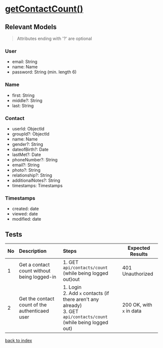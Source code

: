 # [getContactCount()](../../../../../backend/src/controllers/contactController.ts)
## Relevant Models
> Attributes ending with '?' are optional
### User
* email: String
* name: Name
* password: String (min. length 6)

### Name
* first: String
* middle?: String
* last: String

### Contact
* userId: ObjectId
* groupId?: ObjectId
* name: Name
* gender?: String
* dateofBirth?: Date
* lastMet?: Date
* phoneNumber?: String
* email?: String
* photo?: String
* relationship?: String
* additionalNotes?: String
* timestamps: Timestamps

### Timestamps
* created: date
* viewed: date
* modified: date
## Tests
| No   | Description                                    | Steps                                                                                                                 | Expected Results         |
| :--- | :--------------------------------------------- | :-------------------------------------------------------------------------------------------------------------------- | ------------------------ |
| 1    | Get a contact count without being logged-in    | 1. GET `api/contacts/count` (while being logged out)out                                                               | 401 Unauthorized         |
| 2    | Get the contact count of the authenticaed user | 1. Login<br>2. Add `x` contacts (if there aren't any already)<br>3. GET `api/contacts/count` (while being logged out) | 200 OK, with `x` in data |
[back to index](./index.md)